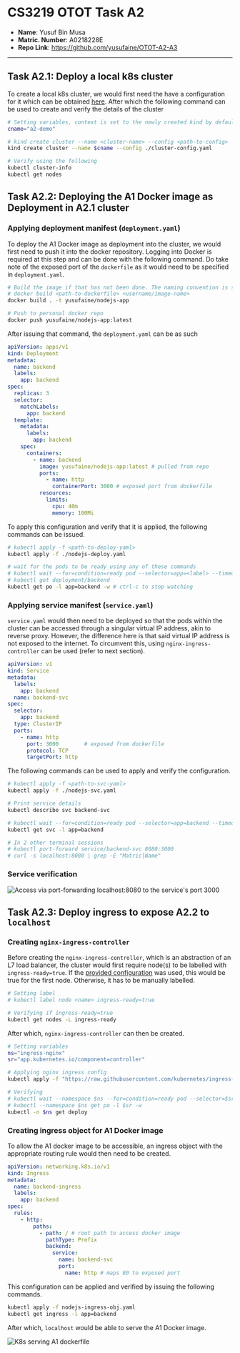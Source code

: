 # CS3219 OTOT Task A2

* **Name**: Yusuf Bin Musa
* **Matric. Number**: A0218228E
* **Repo Link**: https://github.com/yusufaine/OTOT-A2-A3

---

## Task A2.1: Deploy a local k8s cluster

To create a local k8s cluster, we would first need the have a configuration for it which can be obtained [here](https://github.com/CS3219-AY2223S1/OTOT-A2-A3/blob/main/k8s/kind/cluster-config.yaml). After which the following command can be used to create and verify the details of the cluster

```bash
# Setting variables, context is set to the newly created kind by default
cname="a2-demo"

# kind create cluster --name <cluster-name> --config <path-to-config>
kind create cluster --name $cname --config ./cluster-config.yaml

# Verify using the following
kubectl cluster-info
kubectl get nodes
```

## Task A2.2: Deploying the A1 Docker image as Deployment in A2.1 cluster

### Applying deployment manifest (`deployment.yaml`)
To deploy the A1 Docker image as deployment into the cluster, we would first need to push it into the docker repository. Logging into Docker is required at this step and can be done with the following command. Do take note of the exposed port of the `dockerfile` as it would need to be specified in `deployment.yaml`.

```bash
# Build the image if that has not been done. The naming convention is suggested as such.
# docker build <path-to-dockerfile> <username/image-name>
docker build . -t yusufaine/nodejs-app

# Push to personal docker repo
docker push yusufaine/nodejs-app:latest
```

After issuing that command, the `deployment.yaml` can be as such
```yaml
apiVersion: apps/v1
kind: Deployment
metadata:
  name: backend
  labels:
    app: backend
spec:
  replicas: 3
  selector:
    matchLabels:
      app: backend
  template:
    metadata:
      labels:
        app: backend
    spec:
      containers:
        - name: backend
          image: yusufaine/nodejs-app:latest # pulled from repo
          ports:
            - name: http
              containerPort: 3000 # exposed port from dockerfile
          resources:
            limits:
              cpu: 40m
              memory: 100Mi
```

To apply this configuration and verify that it is applied, the following commands can be issued.

```bash
# kubectl apply -f <path-to-deploy-yaml>
kubectl apply -f ./nodejs-deploy.yaml

# wait for the pods to be ready using any of these commands
# kubectl wait --for=condition=ready pod --selector=app=<label> --timeout=45s
# kubectl get deployment/backend
kubectl get po -l app=backend -w # ctrl-c to stop watching
```

### Applying service manifest (`service.yaml`)

`service.yaml` would then need to be deployed so that the pods within the cluster can be accessed through a singular virtual IP address, akin to reverse proxy. However, the difference here is that said virtual IP address is not exposed to the internet. To circumvent this, using `nginx-ingress-controller` can be used (refer to next section).

```yaml
apiVersion: v1
kind: Service
metadata:
  labels:
    app: backend
  name: backend-svc
spec:
  selector:
    app: backend
  type: ClusterIP
  ports:
    - name: http
      port: 3000		# exposed from dockerfile
      protocol: TCP
      targetPort: http
```
The following commands can be used to apply and verify the configuration.

```bash
# kubectl apply -f <path-to-svc-yaml>
kubectl apply -f ./nodejs-svc.yaml

# Print service details
kubectl describe svc backend-svc

# kubectl wait --for=condition=ready pod --selector=app=backend --timeout=45s
kubectl get svc -l app=backend

# In 2 other terminal sessions
# kubectl port-forward service/backend-svc 8080:3000
# curl -s localhost:8080 | grep -E "Matric|Name"
```

### Service verification
![Access via port-forwarding localhost:8080 to the service's port 3000](https://i.ibb.co/MBzgSz1/image.png)

## Task A2.3: Deploy ingress to expose A2.2 to `localhost`

### Creating `nginx-ingress-controller`

Before creating the `nginx-ingress-controller`, which is an abstraction of an L7 load balancer, the cluster would first require node(s) to be labelled with `ingress-ready=true`. If the [provided configuration](https://github.com/CS3219-AY2223S1/OTOT-A2-A3/blob/main/k8s/kind/cluster-config.yaml) was used, this would be true for the first node. Otherwise, it has to be manually labelled.

```bash
# Setting label
# kubectl label node <name> ingress-ready=true

# Verifying if ingress-ready=true
kubectl get nodes -L ingress-ready
```

After which, `nginx-ingress-controller` can then be created.

```bash
# Setting variables
ns="ingress-nginx"
sr="app.kubernetes.io/component=controller"

# Applying nginx ingress config
kubectl apply -f "https://raw.githubusercontent.com/kubernetes/ingress-nginx/main/deploy/static/provider/kind/deploy.yaml"

# Verifying 
# kubectl wait --namespace $ns --for=condition=ready pod --selector=$sr --timeout 45s 
# kubectl --namespace $ns get po -l $sr -w
kubectl -n $ns get deploy
```

### Creating ingress object for A1 Docker image

To allow the A1 docker image to be accessible, an ingress object with the appropriate routing rule would then need to be created.

```yaml
apiVersion: networking.k8s.io/v1
kind: Ingress
metadata:
  name: backend-ingress
  labels:
    app: backend
spec:
  rules:
    - http:
        paths:
          - path: / # root path to access docker image
            pathType: Prefix
            backend:
              service:
                name: backend-svc
                port:
                  name: http # maps 80 to exposed port
```

This configuration can be applied and verified by issuing the following commands.

```bash
kubectl apply -f nodejs-ingress-obj.yaml
kubectl get ingress -l app=backend
```

After which, `localhost` would be able to serve the A1 Docker image.

![K8s serving A1 dockerfile](https://i.ibb.co/zShH9xS/image.png)

